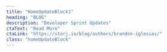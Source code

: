 ```yaml
---
title: "HomeUpdateBlock1"
heading: "BLOG"
description: "Developer Sprint Updates"
ctaText: "Read More"
ctaLink: "https://storj.io/blog/authors/brandon-iglesias/"
class: "homeUpdateBlock"
---
```


